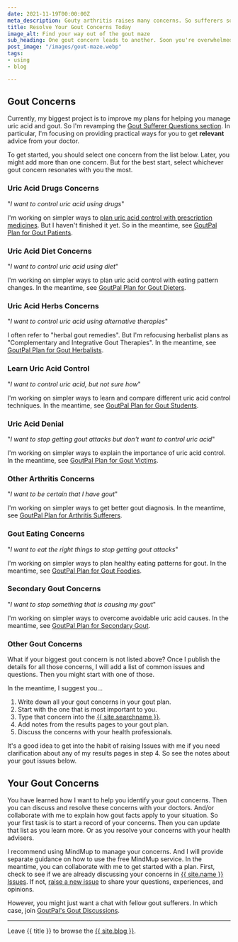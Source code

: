 ```yaml
---
date: 2021-11-19T00:00:00Z
meta_description: Gouty arthritis raises many concerns. So sufferers soon get overwhelmed by uric acid control options. See how to start resolving your gout today.
title: Resolve Your Gout Concerns Today
image_alt: Find your way out of the gout maze
sub_heading: One gout concern leads to another. Soon you're overwhelmed by uric acid treatment choices. Find your way out of the gout maze today.
post_image: "/images/gout-maze.webp"
tags:
- using
- blog

---
```

## Gout Concerns

Currently, my biggest project is to improve my plans for helping you manage uric acid and gout. So I'm revamping the <a href="/9858/questions-for-gout-sufferers/">Gout Sufferer Questions section</a>. In particular, I'm focusing on providing practical ways for you to get <b>relevant</b> advice from your doctor.

To get started, you should select one concern from the list below. Later, you might add more than one concern. But for the best start, select whichever gout concern resonates with you the most.

<h3 id="patient">Uric Acid Drugs Concerns</h3>
<p>"<em>I want to control uric acid using drugs</em>"</p>
<p>I'm working on simpler ways to <a href="/blog/starting-gout-plans/">plan uric acid control with prescription medicines</a>. But I haven't finished it yet. So in the meantime, see <a href="/9602/goutpal-plan-for-gout-patients/">GoutPal Plan for Gout Patients</a>.</p>
<h3 id="diet">Uric Acid Diet Concerns</h3>
<p>"<em>I want to control uric acid using diet</em>"</p>
<p>I'm working on simpler ways to plan uric acid control with eating pattern changes. In the meantime, see <a href="/9601/goutpal-plan-for-gout-dieters/">GoutPal Plan for Gout Dieters</a>.</p>
<h3 id="herbal">Uric Acid Herbs Concerns</h3>
<p>"<em>I want to control uric acid using alternative therapies</em>"</p>
<p>I often refer to "herbal gout remedies". But I'm refocusing herbalist plans as "Complementary and Integrative Gout Therapies". In the meantime, see <a href="/9661/goutpal-plan-for-gout-herbalists/">GoutPal Plan for Gout Herbalists</a>.</p>
<h3 id="student">Learn Uric Acid Control</h3>
<p>"<em>I want to control uric acid, but not sure how</em>"</p>
<p>I'm working on simpler ways to learn and compare different uric acid control techniques. In the meantime, see <a href="/9637/goutpal-plan-for-gout-recce-group/">GoutPal Plan for Gout Students</a>.</p>
<h3 id="victim">Uric Acid Denial</h3>
<p>"<em>I want to stop getting gout attacks but don't want to control uric acid</em>"</p>
<p>I'm working on simpler ways to explain the importance of uric acid control. In the meantime, see <a href="/9667/goutpal-plan-for-gout-victims/">GoutPal Plan for Gout Victims</a>.</p>
<h3 id="arthritis">Other Arthritis Concerns</h3>
<p>"<em>I want to be certain that I have gout</em>"</p>
<p>I'm working on simpler ways to get better gout diagnosis. In the meantime, see <a href="/9642/goutpal-plan-for-arthritis-sufferers/">GoutPal Plan for Arthritis Sufferers</a>.</p>
<h3 id="foodie">Gout Eating Concerns</h3>
<p>"<em>I want to eat the right things to stop getting gout attacks</em>"</p>
<p>I'm working on simpler ways to plan healthy eating patterns for gout. In the meantime, see <a href="/9569/goutpal-plan-for-gout-foodies/">GoutPal Plan for Gout Foodies</a>.</p>
<h3 id="secondary">Secondary Gout Concerns</h3>
<p>"<em>I want to stop something that is causing my gout</em>"</p>
<p>I'm working on simpler ways to overcome avoidable uric acid causes. In the meantime, see <a href="/9653/goutpal-plan-for-secondary-gout/">GoutPal Plan for Secondary Gout</a>.</p>

### Other Gout Concerns

What if your biggest gout concern is not listed above? Once I publish the details for all those concerns, I will add a list of common issues and questions. Then you might start with one of those. 

In the meantime, I suggest you...
1. Write down all your gout concerns in your gout plan.
2. Start with the one that is most important to you.
3. Type that concern into the <a href="{{ site.searchurl }}">{{ site.searchname }}</a>.
4. Add notes from the results pages to your gout plan.
5. Discuss the concerns with your health professionals.

It's a good idea to get into the habit of raising Issues with me if you need clarification about any of my results pages in step 4. So see the notes about your gout issues below.

## Your Gout Concerns

You have learned how I want to help you identify your gout concerns. Then you can discuss and resolve these concerns with your doctors. And/or collaborate with me to explain how gout facts apply to your situation. So your first task is to start a record of your concerns. Then you can update that list as you learn more. Or as you resolve your concerns with your health advisers.

I recommend using MindMup to manage your concerns. And I will provide separate guidance on how to use the free MindMup service. In the meantime, you can collaborate with me to get started with a plan. First, check to see if we are already discussing your concerns in <a href="{{ site.social_links.github }}issues">{{ site.name }} Issues</a>. If not, <a href="{{ site.social_links.github }}issues/new/choose">raise a new issue</a> to share your questions, experiences, and opinions.

However, you might just want a chat with fellow gout sufferers. In which case, join <a href="{{ site.social_links.github }}discussions">GoutPal's Gout Discussions</a>.

***

Leave {{ title }} to browse the <a href="/blog">{{ site.blog }}</a>.
